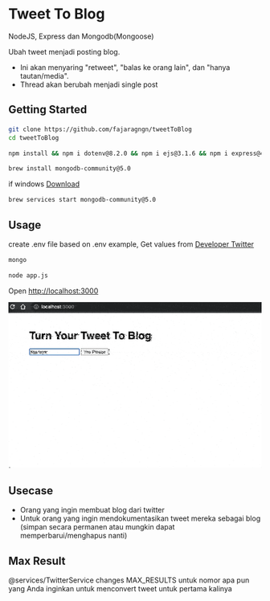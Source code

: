 # Tweet To Blog

NodeJS, Express dan Mongodb(Mongoose)

Ubah tweet menjadi posting blog.
- Ini akan menyaring "retweet", "balas ke orang lain", dan "hanya tautan/media".
- Thread akan berubah menjadi single post

## Getting Started
```bash
git clone https://github.com/fajaragngn/tweetToBlog
cd tweetToBlog
```
```bash
npm install && npm i dotenv@8.2.0 && npm i ejs@3.1.6 && npm i express@4.17.1 && npm i mongoose@5.12.7 && npm i needle@2.6.0 && npm i slugify@1.5.0
```
```bash
brew install mongodb-community@5.0
```
if windows [Download](https://www.mongodb.com/try/download/community?tck=docs_server)
```bash
brew services start mongodb-community@5.0
```

## Usage

create .env file based on .env example, Get values from [Developer Twitter](https://developer.twitter.com/en)
```bash
mongo
```
```bash
node app.js
```

Open [http://localhost:3000](http://localhost:3000)

![gif](https://github.com/fajaragngn/tweetToBlog/blob/master/demo.gif)



## Usecase

- Orang yang ingin membuat blog dari twitter
- Untuk orang yang ingin mendokumentasikan tweet mereka sebagai blog (simpan secara permanen atau mungkin dapat memperbarui/menghapus nanti)


## Max Result
@services/TwitterService
changes MAX_RESULTS untuk nomor apa pun yang Anda inginkan untuk menconvert tweet untuk pertama kalinya
